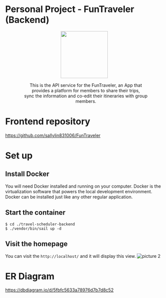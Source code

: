 # Personal Project - FunTraveler (Backend)

<p align="center">
  <img src="https://i.ibb.co/4JynXzf/71-4x.png" width="150"/>
<!--   <img src="https://i.ibb.co/FXpy4Dd/1-4x.png" width="130" height="130"/> -->
</p>

<p align="center" style="margin:0px 50px 0px 60px">
This is the API service for the FunTraveler, an App that provides a platform for members to share their trips, <br>sync the information and co-edit their itineraries with group members.
</p>

# Frontend repository
https://github.com/sallylin831006/FunTraveler

# Set up
## Install Docker
You will need Docker installed and running on your computer. Docker is the virtualization software that powers the local development environment. Docker can be installed just like any other regular application.

## Start the container
```consloe
$ cd ./travel-scheduler-backend
$ ./vendor/bin/sail up -d
```

## Visit the homepage
You can visit the `http://localhost/` and it will display this view.
![picture 2](https://i.imgur.com/r9EUo3p.png)


# ER Diagram
https://dbdiagram.io/d/5fbfc5633a78976d7b7d8c52
